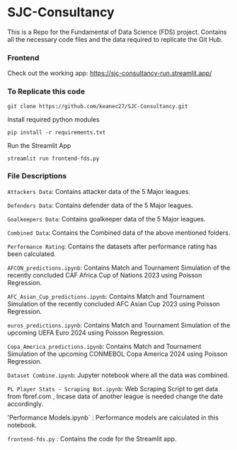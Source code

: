 # SJC-Consultancy
This is a Repo for the Fundamental of Data Science (FDS) project. Contains all the necessary code files and the data required to replicate the Git Hub.
### Frontend 
Check out the working app: https://sjc-consultancy-run.streamlit.app/

### To Replicate this code 

```
git clone https://github.com/keanec27/SJC-Consultancy.git
```
Install required python modules
```
pip install -r requirements.txt
```
Run the Streamlit App
```
streamlit run frontend-fds.py
```

### File Descriptions 

`Attackers Data`: Contains attacker data of the 5 Major leagues.

`Defenders Data`: Contains defender data of the 5 Major leagues.

`Goalkeepers Data`: Contains goalkeeper data of the 5 Major leagues.

`Combined Data`: Contains the Combined data of the above mentioned folders.

`Performance Rating`: Contains the datasets after performance rating has been calculated.

`AFCON_predictions.ipynb`: Contains Match and Tournament Simulation of the recently concluded CAF Africa Cup of Nations 2023 using Poisson Regression.

`AFC_Asian_Cup_predictions.ipynb`: Contains Match and Tournament Simulation of the recently concluded AFC Asian Cup 2023 using Poisson Regression.

`euros_predictions.ipynb`: Contains Match and Tournament Simulation of the upcoming UEFA Euro 2024 using Poisson Regression.

`Copa_America_predictions.ipynb`: Contains Match and Tournament Simulation of the upcoming CONMEBOL Copa America 2024 using Poisson Regression.

`Dataset Combine.ipynb`: Jupyter notebook where all the data was combined.

`PL Player Stats - Scraping Bot.ipynb`: Web Scraping Script to get data from fbref.com , Incase data of another league is needed change the date accordingly.

'Performance Models.ipynb` : Performance models are calculated in this notebook.

`frontend-fds.py` : Contains the code for the Streamlit app.





